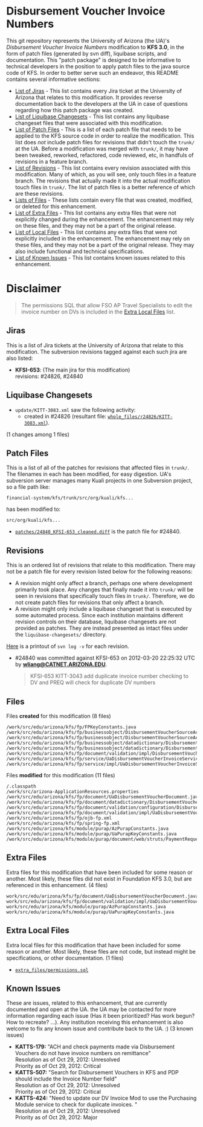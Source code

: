 Disbursement Voucher Invoice Numbers
======================

This git repository represents the University of Arizona (the UA)'s _Disbursement Voucher Invoice Numbers_ modification to **KFS 3.0**, in the form of patch files (generated by svn diff), liquibase scripts, and documentation.
This "patch package" is designed to be informative to technical developers in the position to
apply patch files to the java source code of KFS. In order to better serve such an endeavor,
this README contains several informative sections:

* <a href="#jiras">List of Jiras</a> - This list contains every Jira ticket at the University of Arizona
  that relates to this modification. It provides reverse documentation back to the developers at
  the UA in case of questions regarding how this patch package was created.
* <a href="#liquibase-changesets">List of Liquibase Changesets</a> - This list contains any
  liquibase changeset files that were associated with this modification.
* <a href="#patch-files">List of Patch Files</a> - This is a list of each patch file that needs
  to be applied to the KFS source code in order to realize the modification. This list does _not_
  include patch files for revisions that didn't touch the `trunk/` at the UA.
  Before a modification was merged with `trunk/`, it may have been tweaked, reworked, refactored,
  code reviewed, etc, in handfuls of revisions in a feature branch.
* <a href="#revisions">List of Revisions</a> - This list contains every revision associated with
  this modification. Many of which, as you will see, only touch files in a feature branch. The
  revisions that actually made it into the actual modification touch files in `trunk/`. The list
  of patch files is a better reference of which are these revisions.
* <a href="#files">Lists of Files</a> - These lists contain every file that was created,
  modified, or deleted for this enhancement.
* <a href="#extra-files">List of Extra Files</a> - This list contains any extra files that were not
  explicitly changed during the enhancement. The enhancement may rely on these files, and they may
  not be a part of the original release.
* <a href="#extra-local-files">List of Local Files</a> - This list contains any extra files that were not
  explicitly included in the enhancement. The enhancement may rely on these files, and they may
  not be a part of the original release. They may also include functional and technical specifications.
* <a href="#known-issues">List of Known Issues</a> - This list contains known issues related to
  this enhancement.

Disclaimer
==========

> The permissions SQL that allow FSO AP Travel Specialists to edit the invoice number on DVs is included in the <a href="#extra-local-files">Extra Local Files</a> list.

<h2>Jiras</h2>

This is a list of Jira tickets at the University of Arizona that relate to this modification. The subversion revisions tagged against each such jira are also listed:

* **KFSI-653**: (The main jira for this modification)<br />
  revisions: #24826, #24840

<h2>Liquibase Changesets</h2>

* `update/KITT-3083.xml` saw the following activity:
  * created in #24826 (resultant file: [`whole_files/r24826/KITT-3083.xml`](Disbursement-Voucher-Invoice-Numbers/blob/master/whole_files/r24826/KITT-3083.xml)).

(1 changes among 1 files)

<h2>Patch Files</h2>

This is a list of all of the patches for revisions that affected files in `trunk/`. The filenames in each has been modified, for easy digestion. UA's subversion server manages many Kuali projects in one Subversion project, so a file path like:

```
financial-system/kfs/trunk/src/org/kuali/kfs...
```

has been modified to:

```
src/org/kuali/kfs...
```

* [`patches/24840_KFSI-653_cleaned.diff`](Disbursement-Voucher-Invoice-Numbers/blob/master/patches/24840_KFSI-653_cleaned.diff) is the patch file for #24840.

<h2>Revisions</h2>

This is an ordered list of revisions that relate to this modification. There may not be a patch
file for every revision listed below for the following reasons:

* A revision might only affect a branch, perhaps one where development primarily took place. Any
  changes that finally made it into `trunk/` will be seen in revisions that specifically touch
  files in `trunk/`. Therefore, we do not create patch files for revisions that only affect a
  branch.
* A revision might only include a liquibase changeset that is executed by some automated process.
  Since each institution maintains different revision controls on their database, liquibase
  changesets are not provided as patches. They are instead presented as intact files under the
  `liquibase-changesets/` directory.

[Here](Disbursement-Voucher-Invoice-Numbers/blob/master/patch_log.txt) is a printout of `svn log -v` for each revision.

*   \#24840 was committed against KFSI-653 on 2012-03-20 22:25:32 UTC by <strong>wliang@CATNET.ARIZONA.EDU</strong>.

    > KFSI-653 KITT-3043 add duplicate invoice number checking to DV and PREQ will check for duplicate DV numbers

<h2>Files</h2>

Files **created** for this modification (8 files)

    /work/src/edu/arizona/kfs/fp/FPKeyConstants.java
    /work/src/edu/arizona/kfs/fp/businessobject/DisbursementVoucherSourceAccountingLine.java
    /work/src/edu/arizona/kfs/fp/businessobject/DisbursementVoucherSourceAccountingLineExtension.java
    /work/src/edu/arizona/kfs/fp/businessobject/datadictionary/DisbursementVoucherSourceAccountingLine.xml
    /work/src/edu/arizona/kfs/fp/businessobject/datadictionary/DisbursementVoucherSourceAccountingLineExtension.xml
    /work/src/edu/arizona/kfs/fp/document/validation/impl/DisbursementVoucherInvoiceNumberEnteredValidation.java
    /work/src/edu/arizona/kfs/fp/service/UaDisbursementVoucherInvoiceService.java
    /work/src/edu/arizona/kfs/fp/service/impl/UaDisbursementVoucherInvoiceServiceImpl.java

Files **modified** for this modification (11 files)

    /.classpath
    /work/src/arizona-ApplicationResources.properties
    /work/src/edu/arizona/kfs/fp/document/UaDisbursementVoucherDocument.java
    /work/src/edu/arizona/kfs/fp/document/datadictionary/DisbursementVoucherDocument.xml
    /work/src/edu/arizona/kfs/fp/document/validation/configuration/DisbursementVoucherValidation.xml
    /work/src/edu/arizona/kfs/fp/document/validation/impl/UaDisbursementVoucherDocumentPreRules.java
    /work/src/edu/arizona/kfs/fp/ojb-fp.xml
    /work/src/edu/arizona/kfs/fp/spring-fp.xml
    /work/src/edu/arizona/kfs/module/purap/AzPurapConstants.java
    /work/src/edu/arizona/kfs/module/purap/UaPurapKeyConstants.java
    /work/src/edu/arizona/kfs/module/purap/document/web/struts/PaymentRequestAction.java

<h2>Extra Files</h2>

Extra files for this modification that have been included for some reason or another. Most likely, these files did not exist in Foundation KFS 3.0, but are referenced in this enhancement. (4 files)

    work/src/edu/arizona/kfs/fp/document/UaDisbursementVoucherDocument.java
    work/src/edu/arizona/kfs/fp/document/validation/impl/UaDisbursementVoucherDocumentPreRules.java
    work/src/edu/arizona/kfs/module/purap/AzPurapConstants.java
    work/src/edu/arizona/kfs/module/purap/UaPurapKeyConstants.java

<h2>Extra Local Files</h2>

Extra local files for this modification that have been included for some reason or another. Most likely, these files are not code, but instead might be specifications, or other documentation. (1 files)

* [`extra_files/permissions.sql`](Disbursement-Voucher-Invoice-Numbers/blob/master/extra_files/permissions.sql)

<h2>Known Issues</h2>

These are issues, related to this enhancement, that are currently documented and open at the UA. the UA may be contacted for more information regarding each issue (Has it been prioritized? Has work begun? How to recreate? ...). Any institution receiving this enhancement is also welcome to fix any known issue and contribute back to the UA. :) (3 known issues)

* **KATTS-179:** "ACH and check payments made via Disbursement Vouchers do not have invoice numbers on remittance"
  <br />
  Resolution as of Oct 29, 2012: Unresolved
  <br />
  Priority as of Oct 29, 2012: Critical
* **KATTS-507:** "Search for Disbursement Vouchers in KFS and PDP should include the Invoice Number field"
  <br />
  Resolution as of Oct 29, 2012: Unresolved
  <br />
  Priority as of Oct 29, 2012: Critical
* **KATTS-424:** "Need to update our DV Invoice Mod to use the Purchasing Module service to check for duplicate invoices. "
  <br />
  Resolution as of Oct 29, 2012: Unresolved
  <br />
  Priority as of Oct 29, 2012: Major


